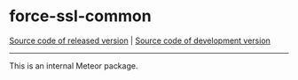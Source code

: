 # force-ssl-common
[Source code of released version](https://github.com/meteor/meteor/tree/master/packages/force-ssl-common) | [Source code of development version](https://github.com/meteor/meteor/tree/devel/packages/force-ssl-common)
***

This is an internal Meteor package.
